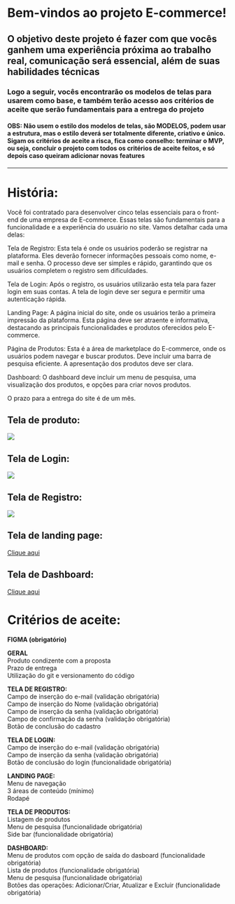 # Bem-vindos ao projeto E-commerce!

## O objetivo deste projeto é fazer com que vocês ganhem uma experiência próxima ao trabalho real, comunicação será essencial, além de suas habilidades técnicas

### Logo a seguir, vocês encontrarão os modelos de telas para usarem como base, e também terão acesso aos critérios de aceite que serão fundamentais para a entrega do projeto

#### OBS: Não usem o estilo dos modelos de telas, são MODELOS, podem usar a estrutura, mas o estilo deverá ser totalmente diferente, criativo e único. Sigam os critérios de aceite a risca, fica como conselho: terminar o MVP, ou seja, concluir o projeto com todos os critérios de aceite feitos, e só depois caso queiram adicionar novas features

<hr />

# História:
Você foi contratado para desenvolver cinco telas essenciais para o front-end de uma empresa de E-commerce. Essas telas são fundamentais para a funcionalidade e a experiência do usuário no site. Vamos detalhar cada uma delas:

Tela de Registro: Esta tela é onde os usuários poderão se registrar na plataforma. Eles deverão fornecer informações pessoais como nome, e-mail e senha. O processo deve ser simples e rápido, garantindo que os usuários completem o registro sem dificuldades.

Tela de Login: Após o registro, os usuários utilizarão esta tela para fazer login em suas contas. A tela de login deve ser segura e permitir uma autenticação rápida.

Landing Page: A página inicial do site, onde os usuários terão a primeira impressão da plataforma. Esta página deve ser atraente e informativa, destacando as principais funcionalidades e produtos oferecidos pelo E-commerce.

Página de Produtos: Esta é a área de marketplace do E-commerce, onde os usuários podem navegar e buscar produtos. Deve incluir uma barra de pesquisa eficiente. A apresentação dos produtos deve ser clara.

Dashboard: O dashboard deve incluir um menu de pesquisa, uma visualização dos produtos, e opções para criar novos produtos. 

O prazo para a entrega do site é de um mês.

## Tela de produto:

<img src="https://cdn.discordapp.com/attachments/1265133858949697637/1265136200684146796/image.png?ex=66a3b527&is=66a263a7&hm=2adbbbc2bce37c24044b76a9f26ee196a4291a43830c6c30ee484c2e9c2a28a5&"/>

## Tela de Login:

<img src="https://cdn.dribbble.com/userupload/3932629/file/original-748ee27f4db4329a85a8fc2690403eed.png?resize=1024x768"/>

## Tela de Registro:

<img src="https://cdn.dribbble.com/userupload/7582928/file/original-e45856e28a62a6efbd0cb26b74b94588.png?resize=1024x768"/>

## Tela de landing page:

<a href="https://www.rocketseat.com.br/discover" target="_blank">Clique aqui</a>

## Tela de Dashboard:

<a href="https://www.figma.com/design/DRdATfYNCFYCcXmENz8qTt/Untitled?node-id=0-1&t=RAafT4bwCSArcJoZ-1" target="_blank">Clique aqui</a>

# Critérios de aceite:

**FIGMA (obrigatório)**

**GERAL**
</br>
Produto condizente com a proposta
</br>
Prazo de entrega
</br>
Utilização do git e versionamento do código

**TELA DE REGISTRO:**
</br>
Campo de inserção do e-mail (validação obrigatória)
</br>
Campo de inserção do Nome  (validação obrigatória)
</br>
Campo de inserção da senha (validação obrigatória)
</br>
Campo de confirmação da senha (validação obrigatória)
</br>
Botão de conclusão do cadastro

**TELA DE LOGIN:**
</br>
Campo de inserção do e-mail (validação obrigatória)
</br>
Campo de inserção da senha (validação obrigatória)
</br>
Botão de conclusão do login (funcionalidade obrigatória)

**LANDING PAGE:**
</br>
Menu de navegação
</br>
3 áreas de conteúdo (mínimo)
</br>
Rodapé

**TELA DE PRODUTOS:**
</br>
Listagem de produtos
</br>
Menu de pesquisa (funcionalidade obrigatória)
</br>
Side bar (funcionalidade obrigatória)

**DASHBOARD:**
</br>
Menu de produtos com opção de saída do dasboard (funcionalidade obrigatória)
</br>
Lista de produtos (funcionalidade obrigatória)
</br>
Menu de pesquisa (funcionalidade obrigatória)
</br>
Botões das operações: Adicionar/Criar,  Atualizar e Excluir (funcionalidade obrigatória)
